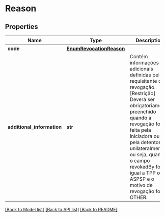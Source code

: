 # Reason

## Properties
Name | Type | Description | Notes
------------ | ------------- | ------------- | -------------
**code** | [**EnumRevocationReason**](EnumRevocationReason.md) |  | 
**additional_information** | **str** | Contém informações adicionais definidas pelo requisitante da revogação.  [Restrição] Deverá ser obrigatoriamente preenchido quando a revogação for feita pela iniciadora ou pela detentora unilateralmente, ou seja, quando o campo revokedBy for igual a TPP ou ASPSP e o motivo de revogação for OTHER.  | [optional] 

[[Back to Model list]](../README.md#documentation-for-models) [[Back to API list]](../README.md#documentation-for-api-endpoints) [[Back to README]](../README.md)

